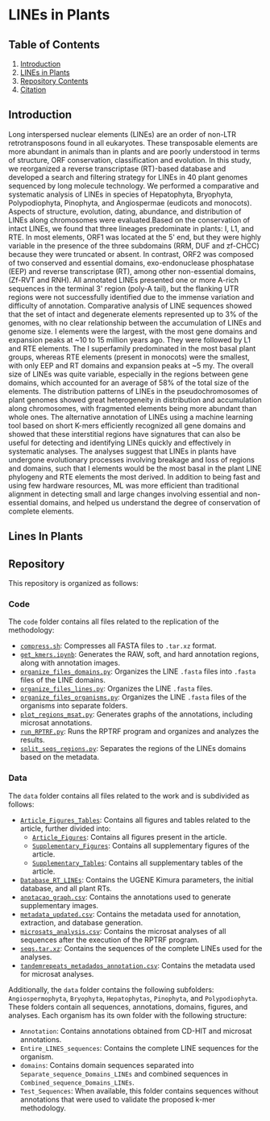 # LINEs in Plants
## Table of Contents
1. [Introduction](#introduction)
2. [LINEs in Plants](#lines-in-plants)
3. [Repository Contents](#repository)
4. [Citation](#cite)

## Introduction

Long interspersed nuclear elements (LINEs) are an order of non-LTR retrotransposons found in all eukaryotes. These transposable elements are more abundant in animals than in plants and are poorly understood in terms of structure, ORF conservation, classification and evolution. In this study, we reorganized a reverse transcriptase (RT)-based database and developed a search and filtering strategy for LINEs in 40 plant genomes sequenced by long molecule technology. We performed a comparative and systematic analysis of LINEs in species of Hepatophyta, Bryophyta, Polypodiophyta, Pinophyta, and Angiospermae (eudicots and monocots). Aspects of structure, evolution, dating, abundance, and distribution of LINEs along chromosomes were evaluated.Based on the conservation of intact LINEs, we found that three lineages predominate in plants: I, L1, and RTE.  In most elements, ORF1 was located at the 5' end, but they were highly variable in the presence of the three subdomains (RRM, DUF and zf-CHCC) because they were truncated or absent. In contrast, ORF2 was composed of two conserved and essential domains, exo-endonuclease phosphatase (EEP) and reverse transcriptase (RT), among other non-essential domains, (Zf-RVT and RNH). All annotated LINEs presented one or more A-rich sequences in the terminal 3' region (poly-A tail), but the flanking UTR regions were not successfully identified due to the immense variation and difficulty of annotation. Comparative analysis of LINE sequences showed that the set of intact and degenerate elements represented up to 3% of the genomes, with no clear relationship between the accumulation of LINEs and genome size. I elements were the largest, with the most gene domains and expansion peaks at ~10 to 15 million years ago. They were followed by L1 and RTE elements. The I superfamily predominated in the most basal plant groups, whereas RTE elements (present in monocots) were the smallest, with only EEP and RT domains and expansion peaks at ~5 my. The overall size of LINEs was quite variable, especially in the regions between gene domains, which accounted for an average of 58% of the total size of the elements. The distribution patterns of LINEs in the pseudochromosomes of plant genomes showed great heterogeneity in distribution and accumulation along chromosomes, with fragmented elements being more abundant than whole ones. The alternative annotation of LINEs using a machine learning tool based on short K-mers efficiently recognized all gene domains and showed that these interstitial regions have signatures that can also be useful for detecting and identifying LINEs quickly and effectively in systematic analyses. The analyses suggest that LINEs in plants have undergone evolutionary processes involving breakage and loss of regions and domains, such that I elements would be the most basal in the plant LINE phylogeny and RTE elements the most derived. In addition to being fast and using few hardware resources, ML was more efficient than traditional alignment in detecting small and large changes involving essential and non-essential domains, and helped us understand the degree of conservation of complete elements.

## Lines In Plants

## Repository
This repository is organized as follows:

### Code
The `code` folder contains all files related to the replication of the methodology:

- [`compress.sh`](code/compress.sh): Compresses all FASTA files to `.tar.xz` format.
- [`get_kmers.ipynb`](code/get_kmers.ipynb): Generates the RAW, soft, and hard annotation regions, along with annotation images.
- [`organize_files_domains.py`](code/organize_files_domains.py): Organizes the LINE `.fasta` files into `.fasta` files of the LINE domains.
- [`organize_files_lines.py`](code/organize_files_lines.py): Organizes the LINE `.fasta` files.
- [`organize_files_organisms.py`](code/organize_files_organisms.py): Organizes the LINE `.fasta` files of the organisms into separate folders.
- [`plot_regions_msat.py`](code/plot_regions_msat.py): Generates graphs of the annotations, including microsat annotations.
- [`run_RPTRF.py`](code/run_RPTRF.py): Runs the RPTRF program and organizes and analyzes the results.
- [`split_seqs_regions.py`](code/split_seqs_regions.py): Separates the regions of the LINEs domains based on the metadata.

### Data
The `data` folder contains all files related to the work and is subdivided as follows:

- [`Article_Figures_Tables`](data/Article_Figures_Tables/): Contains all figures and tables related to the article, further divided into:
  - [`Article_Figures`](data/Article_Figures_Tables/Article_Figures/): Contains all figures present in the article.
  - [`Supplementary_Figures`](data/Article_Figures_Tables/Supplementary_Figures/): Contains all supplementary figures of the article.
  - [`Supplementary_Tables`](data/Article_Figures_Tables/Supplementary_Tables/): Contains all supplementary tables of the article.
- [`Database_RT_LINEs`](data/Database_RT_LINEs/): Contains the UGENE Kimura parameters, the initial database, and all plant RTs.
- [`anotacao_graph.csv`](data/anotacao_graph.csv): Contains the annotations used to generate supplementary images.
- [`metadata_updated.csv`](data/metadata_updated.csv): Contains the metadata used for annotation, extraction, and database generation.
- [`microsats_analysis.csv`](data/microsats_analysis.csv): Contains the microsat analyses of all sequences after the execution of the RPTRF program.
- [`seqs.tar.xz`](data/seqs.tar.xz): Contains the sequences of the complete LINEs used for the analyses.
- [`tandemrepeats_metadados_annotation.csv`](data/tandemrepeats_metadados_annotation.csv): Contains the metadata used for microsat analyses.

Additionally, the `data` folder contains the following subfolders: `Angiospermophyta`, `Bryophyta`, `Hepatophytas`, `Pinophyta`, and `Polypodiophyta`. These folders contain all sequences, annotations, domains, figures, and analyses. Each organism has its own folder with the following structure:

- `Annotation`: Contains annotations obtained from CD-HIT and microsat annotations.
- `Entire_LINES_sequences`: Contains the complete LINE sequences for the organism.
- `domains`: Contains domain sequences separated into `Separate_sequence_Domains_LINEs` and combined sequences in `Combined_sequence_Domains_LINEs`.
- `Test_Sequences`: When available, this folder contains sequences without annotations that were used to validate the proposed k-mer methodology.

